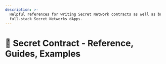 ```yaml
---
description: >-
  Helpful references for writing Secret Network contracts as well as building
  full-stack Secret Networks dApps.
---
```


# 👀 Secret Contract - Reference, Guides, Examples

